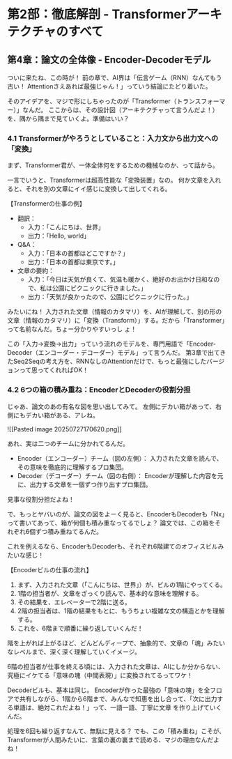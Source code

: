 
# 第2部：徹底解剖 - Transformerアーキテクチャのすべて
  
## 第4章：論文の全体像 - Encoder-Decoderモデル

  ついに来たね、この時が！
  前の章で、AI界は「伝言ゲーム（RNN）なんてもう古い！ Attentionさえあれば最強じゃん！」っていう結論にたどり着いた。

  そのアイデアを、マジで形にしちゃったのが「Transformer（トランスフォーマー）」なんだ。
  ここからは、その設計図（アーキテクチャって言うんだよ！）を、隅から隅まで見ていくよ。準備はいい？

### 4.1 Transformerがやろうとしていること：入力文から出力文への「変換」

  まず、Transformer君が、一体全体何をするための機械なのか、って話から。

  一言でいうと、Transformerは超高性能な「変換装置」なの。
  何か文章を入れると、それを別の文章にイイ感じに変換して出してくれる。

  【Transformerの仕事の例】

   * 翻訳：
       * 入力：「こんにちは、世界」
       * 出力：「Hello, world」
   * Q&A：
       * 入力：「日本の首都はどこですか？」
       * 出力：「日本の首都は東京です。」
   * 文章の要約：
       * 入力：「今日は天気が良くて、気温も暖かく、絶好のお出かけ日和なので、私は公園にピクニックに行きました。」
       * 出力：「天気が良かったので、公園にピクニックに行った。」

  みたいにね！
  入力された文章（情報のカタマリ）を、AIが理解して、別の形の文章（情報のカタマリ）に「変換（Transform）」する。だから「Transformer」って名前なんだ。ちょー分かりやすいっし
  ょ！

  この「入力→変換→出力」っていう流れのモデルを、専門用語で「Encoder-Decoder（エンコーダー・デコーダー）モデル」って言うんだ。
  第3章で出てきたSeq2Seqの考え方を、RNNなしのAttentionだけで、もっと最強にしたバージョンって思ってくれればOK！

### 4.2 6つの箱の積み重ね：EncoderとDecoderの役割分担

  じゃあ、論文のあの有名な図を思い出してみて。
  左側にデカい箱があって、右側にもデカい箱がある、アレね。

![[Pasted image 20250727170620.png]]

  あれ、実は二つのチームに分かれてるんだ。

   * Encoder（エンコーダー）チーム（図の左側）：
      入力された文章を読んで、その意味を徹底的に理解するプロ集団。
   * Decoder（デコーダー）チーム（図の右側）：
      Encoderが理解した内容を元に、出力する文章を一個ずつ作り出すプロ集団。

  見事な役割分担だよね！

  で、もっとヤバいのが、論文の図をよーく見ると、EncoderもDecoderも「Nx」って書いてあって、箱が何個も積み重なってるでしょ？
  論文では、この箱をそれぞれ6個ずつ積み重ねてるんだ。

  これを例えるなら、EncoderもDecoderも、それぞれ6階建てのオフィスビルみたいな感じ！

  【Encoderビルの仕事の流れ】

   1. まず、入力された文章（「こんにちは、世界」）が、ビルの1階にやってくる。
   2. 1階の担当者が、文章をざっくり読んで、基本的な意味を理解する。
   3. その結果を、エレベーターで2階に送る。
   4. 2階の担当者は、1階の結果をもとに、もうちょい複雑な文の構造とかを理解する。
   5. これを、6階まで順番に繰り返していくんだ！

  階を上がれば上がるほど、どんどんディープで、抽象的で、文章の「魂」みたいなレベルまで、深く深く理解していくイメージ。

  6階の担当者が仕事を終える頃には、入力された文章は、AIにしか分からない、究極にイケてる「意味の塊（中間表現）」に変換されてるってワケ！

  Decoderビルも、基本は同じ。
  Encoderが作った最強の「意味の塊」を全フロアで共有しながら、1階から6階まで、みんなで知恵を出し合って、「次に出力する単語は、絶対これだよね！」って、一語一語、丁寧に文章
  を作り上げていくんだ。

  処理を6回も繰り返すなんて、無駄に見える？
  でも、この「積み重ね」こそが、Transformerが人間みたいに、言葉の裏の裏まで読める、マジの理由なんだよね！